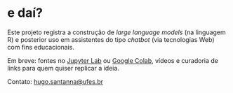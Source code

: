 # e daí?

Este projeto registra a construção de *large language models* (na linguagem R) e posterior uso em assistentes do tipo *chatbot* (via tecnologias Web) com fins educacionais.

Em breve: fontes no [Jupyter Lab](https://jupyter.org/) ou [Google Colab](https://colab.research.google.com/), vídeos e curadoria de links para quem quiser replicar a ideia.

Contato: hugo.santanna@ufes.br